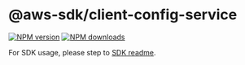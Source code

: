 # @aws-sdk/client-config-service

[![NPM version](https://img.shields.io/npm/v/@aws-sdk/client-config-service/beta.svg)](https://www.npmjs.com/package/@aws-sdk/client-config-service)
[![NPM downloads](https://img.shields.io/npm/dm/@aws-sdk/client-config-service.svg)](https://www.npmjs.com/package/@aws-sdk/client-config-service)

For SDK usage, please step to [SDK readme](https://github.com/aws/aws-sdk-js-v3).
